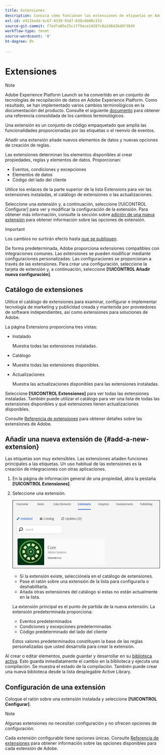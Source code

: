 ```yaml
---
title: Extensiones
description: Conozca cómo funcionan las extensiones de etiquetas en Adobe Experience Platform.
exl-id: e911bedd-6c67-4339-91d7-839c8b00c153
source-git-commit: f7edfa05e25c17f9ace34287c8a2d8426d0f36d4
workflow-type: tm+mt
source-wordcount: '0'
ht-degree: 0%

---
```


# Extensiones

>[!NOTE]
>
>Adobe Experience Platform Launch se ha convertido en un conjunto de tecnologías de recopilación de datos en Adobe Experience Platform. Como resultado, se han implementado varios cambios terminológicos en la documentación del producto. Consulte el siguiente [documento](../../../term-updates.md) para obtener una referencia consolidada de los cambios terminológicos.

Una extensión es un conjunto de código empaquetado que amplía las funcionalidades proporcionadas por las etiquetas o el reenvío de eventos.

Añadir una extensión añade nuevos elementos de datos y nuevas opciones de creación de reglas.

Las extensiones determinan los elementos disponibles al crear propiedades, reglas y elementos de datos. Proporcionan:

* Eventos, condiciones y excepciones
* Elementos de datos
* Código del lado del cliente

Utilice los enlaces de la parte superior de la lista Extensions para ver las extensiones instaladas, el catálogo de extensiones o las actualizaciones.

Seleccione una extensión y, a continuación, seleccione [!UICONTROL Configurar] para ver y modificar la configuración de la extensión. Para obtener más información, consulte la sección sobre [adición de una nueva extensión](#add-a-new-extension) para obtener información sobre las opciones de extensión.

>[!IMPORTANT]
>
>Los cambios no surtirán efecto hasta [que se publiquen](../../publishing/overview.md).

De forma predeterminada, Adobe proporciona extensiones compatibles con integraciones comunes. Las extensiones se pueden modificar mediante configuraciones personalizadas. Las configuraciones se proporcionan a través de las extensiones. Para crear una configuración, seleccione la tarjeta de extensión y, a continuación, seleccione **[!UICONTROL Añadir nueva configuración]**.

## Catálogo de extensiones

Utilice el catálogo de extensiones para examinar, configurar e implementar tecnología de marketing y publicidad creada y mantenida por proveedores de software independientes, así como extensiones para soluciones de Adobe.

La página Extensions proporciona tres vistas:

* Instalado

   Muestra todas las extensiones instaladas.

* Catálogo
* Muestra todas las extensiones disponibles.
* Actualizaciones

   Muestra las actualizaciones disponibles para las extensiones instaladas.

Seleccione **[!UICONTROL Extensiones]** para ver todas las extensiones instaladas. También puede utilizar el catálogo para ver una lista de todas las extensiones disponibles y qué extensiones tienen actualizaciones disponibles.

Consulte [Referencia de extensiones](../../../extensions/web/overview.md) para obtener detalles sobre las extensiones de Adobe.

## Añadir una nueva extensión de {#add-a-new-extension}

Las etiquetas son muy extensibles. Las extensiones añaden funciones principales a las etiquetas. Un uso habitual de las extensiones es la creación de integraciones con otras aplicaciones.

1. En la página de información general de una propiedad, abra la pestaña **[!UICONTROL Extensiones]**.
1. Seleccione una extensión.

   ![Extensión principal](../../../images/extensions.png)

   * Si la extensión existe, selecciónela en el catálogo de extensiones.
   * Pase el ratón sobre una extensión de la lista para configurarla o deshabilitarla.
   * Añada otras extensiones del catálogo si estas no están actualmente en la lista.

   La extensión principal es el punto de partida de la nueva extensión. La extensión predeterminada proporciona:

   * Eventos predeterminados
   * Condiciones y excepciones predeterminadas
   * Código predeterminado del lado del cliente

   Estos valores predeterminados constituyen la base de las reglas personalizadas que usted desarrolla para crear la extensión.

Al crear o editar elementos, puede guardar y desarrollar en su [biblioteca activa](../../publishing/libraries.md#active-library). Esto guarda inmediatamente el cambio en la biblioteca y ejecuta una compilación. Se muestra el estado de la compilación. También puede crear una nueva biblioteca desde la lista desplegable Active Library.

## Configuración de una extensión

Coloque el ratón sobre una extensión instalada y seleccione **[!UICONTROL Configurar]**.

>[!NOTE]
>
>Algunas extensiones no necesitan configuración y no ofrecen opciones de configuración.

Cada extensión configurable tiene opciones únicas. Consulte [Referencia de extensiones](../../../extensions/web/overview.md) para obtener información sobre las opciones disponibles para cada extensión de Adobe.
